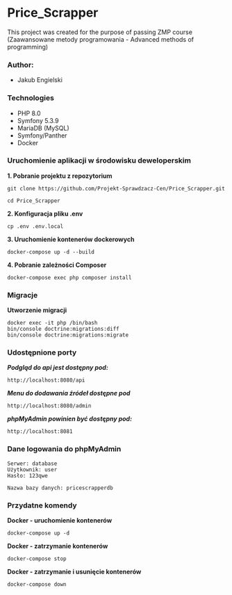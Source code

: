 # Price_Scrapper

This project was created for the purpose of passing ZMP course (Zaawansowane metody
programowania - Advanced methods of programming)

### Author:
* Jakub Engielski

### Technologies
* PHP 8.0
* Symfony 5.3.9
* MariaDB (MySQL)
* Symfony/Panther
* Docker

### Uruchomienie aplikacji w środowisku deweloperskim

**1. Pobranie projektu z repozytorium**
```
git clone https://github.com/Projekt-Sprawdzacz-Cen/Price_Scrapper.git
```

```
cd Price_Scrapper
```
**2. Konfiguracja pliku .env**
```
cp .env .env.local
```

**3. Uruchomienie kontenerów dockerowych**
```
docker-compose up -d --build
```

**4. Pobranie zależności Composer**
```
docker-compose exec php composer install
```
### Migracje
**Utworzenie migracji**
```
docker exec -it php /bin/bash
bin/console doctrine:migrations:diff
bin/console doctrine:migrations:migrate
```

### Udostępnione porty

***Podgląd do api jest dostępny pod:***
```
http://localhost:8080/api
```

***Menu do dodawania źródeł dostępne pod***
```
http://localhost:8080/admin
```

***phpMyAdmin powinien być dostępny pod:***
```
http://localhost:8081
```

### Dane logowania do phpMyAdmin
```
Serwer: database
Użytkownik: user
Hasło: 123qwe

Nazwa bazy danych: pricescrapperdb
```

### Przydatne komendy
**Docker - uruchomienie kontenerów**
```
docker-compose up -d
```

**Docker - zatrzymanie kontenerów**
```
docker-compose stop
```

**Docker - zatrzymanie i usunięcie kontenerów**
```
docker-compose down
```
